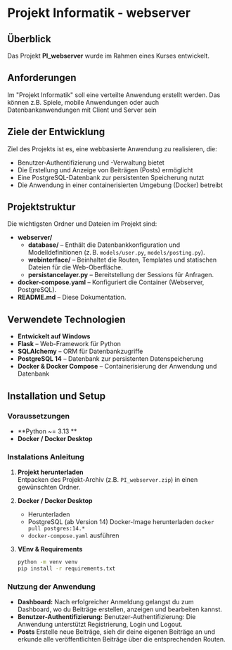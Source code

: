 # Projekt Informatik - webserver

## Überblick

Das Projekt **PI_webserver** wurde im Rahmen eines Kurses entwickelt. 

## Anforderungen

Im "Projekt Informatik" soll eine verteilte Anwendung erstellt werden. Das können z.B. Spiele, mobile Anwendungen oder auch Datenbankanwendungen mit Client und Server sein

## Ziele der Entwicklung
Ziel des Projekts ist es, eine webbasierte Anwendung zu realisieren, die:
- Benutzer-Authentifizierung und -Verwaltung bietet
- Die Erstellung und Anzeige von Beiträgen (Posts) ermöglicht
- Eine PostgreSQL-Datenbank zur persistenten Speicherung nutzt
- Die Anwendung in einer containerisierten Umgebung (Docker) betreibt


## Projektstruktur

Die wichtigsten Ordner und Dateien im Projekt sind:

- **webserver/**  
  - **database/** – Enthält die Datenbankkonfiguration und Modelldefinitionen (z. B. `models/user.py`, `models/posting.py`).
  - **webinterface/** – Beinhaltet die Routen, Templates und statischen Dateien für die Web-Oberfläche.
  - **persistancelayer.py** – Bereitstellung der Sessions für Anfragen.
- **docker-compose.yaml** – Konfiguriert die Container (Webserver, PostgreSQL).
- **README.md** – Diese Dokumentation.

## Verwendete Technologien

- **Entwickelt auf Windows**
- **Flask** – Web-Framework für Python
- **SQLAlchemy** – ORM für Datenbankzugriffe
- **PostgreSQL 14** – Datenbank zur persistenten Datenspeicherung
- **Docker & Docker Compose** – Containerisierung der Anwendung und Datenbank

## Installation und Setup

### Voraussetzungen
- **Python ~= 3.13 **
- **Docker / Docker Desktop**

### Instalations Anleitung

1. **Projekt herunterladen**  
   Entpacken des Projekt-Archiv (z.B. `PI_webserver.zip`) in einen gewünschten Ordner.

2. **Docker / Docker Desktop**
   - Herunterladen
   - PostgreSQL (ab Version 14) Docker-Image herunterladen 
   ``docker pull postgres:14.*`` 
   - ``docker-compose.yaml`` ausführen
3. **VEnv & Requirements**
    ```bash
   python -m venv venv
   pip install -r requirements.txt

### Nutzung der Anwendung 
- **Dashboard:**
Nach erfolgreicher Anmeldung gelangst du zum Dashboard, wo du Beiträge erstellen, anzeigen und bearbeiten kannst.
- **Benutzer-Authentifizierung:**
Benutzer-Authentifizierung:
Die Anwendung unterstützt Registrierung, Login und Logout.
- **Posts**
Erstelle neue Beiträge, sieh dir deine eigenen Beiträge an und erkunde alle veröffentlichten Beiträge über die entsprechenden Routen.


